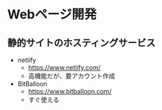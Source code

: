 # Webページ開発

## 静的サイトのホスティングサービス

+ netlify
  + https://www.netlify.com/
  + 高機能だが、要アカウント作成
+ BitBalloon
  + https://www.bitballoon.com/
  + すぐ使える
